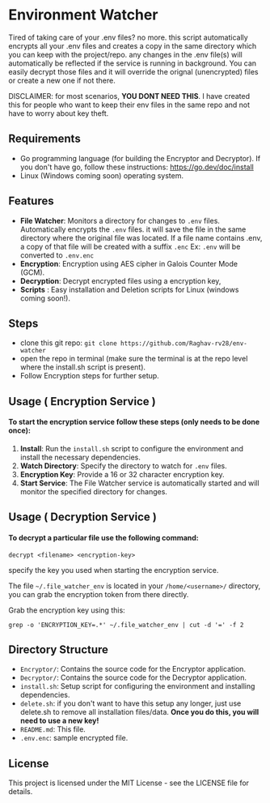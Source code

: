 # Environment Watcher

Tired of taking care of your .env files? no more. this script automatically encrypts all your .env files and creates a copy in the same directory which you can keep with the project/repo. any changes in the .env file(s) will automatically be reflected if the service is running in background.
You can easily decrypt those files and it will override the orignal (unencrypted) files or create a new one if not there.

DISCLAIMER: for most scenarios, **YOU DONT NEED THIS**. I have created this for people who want to keep their env files in the same repo and not have to worry about key theft.

## Requirements

- Go programming language (for building the Encryptor and Decryptor).
  If you don't have go, follow these instructions: https://go.dev/doc/install
- Linux (Windows coming soon) operating system.

## Features

- **File Watcher**: Monitors a directory for changes to `.env` files. Automatically encrypts the `.env` files. it will save the file in the same directory where the original file was located. If a file name contains .env, a copy of that file will be created with a suffix `.enc` Ex: `.env` will be converted to `.env.enc`
- **Encryption**: Encryption using AES cipher in Galois Counter Mode (GCM).
- **Decryption**: Decrypt encrypted files using a encryption key,
- **Scripts** : Easy installation and Deletion scripts for Linux (windows coming soon!).

## Steps

- clone this git repo: `git clone https://github.com/Raghav-rv28/env-watcher`
- open the repo in terminal (make sure the terminal is at the repo level where the install.sh script is present).
- Follow Encryption steps for further setup.

## Usage ( Encryption Service )

#### To start the encryption service follow these steps (only needs to be done once):

1.  **Install**: Run the `install.sh` script to configure the environment and install the necessary dependencies.
2.  **Watch Directory**: Specify the directory to watch for `.env` files.
3.  **Encryption Key**: Provide a 16 or 32 character encryption key.
4.  **Start Service**: The File Watcher service is automatically started and will monitor the specified directory for changes.

## Usage ( Decryption Service )

#### To decrypt a particular file use the following command:

```
decrypt <filename> <encryption-key>
```

specify the key you used when starting the encryption service.

The file `~/.file_watcher_env` is located in your `/home/<username>/` directory, you can grab the encryption token from there directly.

Grab the encryption key using this:

`grep -o 'ENCRYPTION_KEY=.*' ~/.file_watcher_env | cut -d '=' -f 2 `

## Directory Structure

- `Encryptor/`: Contains the source code for the Encryptor application.
- `Decryptor/`: Contains the source code for the Decryptor application.
- `install.sh`: Setup script for configuring the environment and installing dependencies.
- `delete.sh`: if you don't want to have this setup any longer, just use delete.sh to remove all installation files/data. **Once you do this, you will need to use a new key!**
- `README.md`: This file.
- `.env.enc`: sample encrypted file.

## License

This project is licensed under the MIT License - see the LICENSE file for details.
